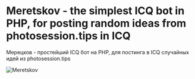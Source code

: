 # Meretskov - the simplest ICQ bot in PHP, for posting random ideas from photosession.tips in ICQ
Мерецков - простейший ICQ бот на PHP, для постинга в ICQ случайных идей из photosession.tips

![Meretskov](https://github.com/blyamur/Photosession.tips-ICQ-Bot-PHP/blob/master/readme/scheme.png)
